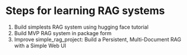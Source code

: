 # Steps for learning RAG systems

1. Build simplests RAG system using hugging face tutorial 
2. Build MVP RAG system in package form
3. Improve simple_rag_project: Build a Persistent, Multi-Document RAG with a Simple Web UI